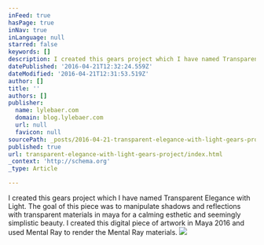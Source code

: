 ```yaml
---
inFeed: true
hasPage: true
inNav: true
inLanguage: null
starred: false
keywords: []
description: I created this gears project which I have named Transparent Elegance with Light. The goal of this piece was to manipulate shadows and reflections with transparent materials in maya for a calming esthetic and seemingly simplistic beauty. I created this digital piece of artwork in Maya 2016 and used Mental Ray to render the Mental Ray materials.
datePublished: '2016-04-21T12:32:24.559Z'
dateModified: '2016-04-21T12:31:53.519Z'
author: []
title: ''
authors: []
publisher:
  name: lylebaer.com
  domain: blog.lylebaer.com
  url: null
  favicon: null
sourcePath: _posts/2016-04-21-transparent-elegance-with-light-gears-project.md
published: true
url: transparent-elegance-with-light-gears-project/index.html
_context: 'http://schema.org'
_type: Article

---
```

I created this gears project which I have named Transparent Elegance with Light. The goal of this piece was to manipulate shadows and reflections with transparent materials in maya for a calming esthetic and seemingly simplistic beauty. I created this digital piece of artwork in Maya 2016 and used Mental Ray to render the Mental Ray materials.
![](http://www.lylebaer.com/blog/wp-content/uploads/2015/10/Snapshot-of-Animation-2.jpg)